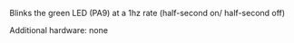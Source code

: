 Blinks the green LED (PA9) at a 1hz rate (half-second on/ half-second off)

Additional hardware: none
